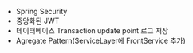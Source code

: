 - Spring Security
- 중앙화된 JWT
- 데이터베이스 Transaction update point 로그 저장
- Agregate Pattern(ServiceLayer에 FrontService 추가)
  
